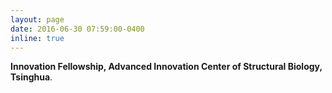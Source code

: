 ```yaml
---
layout: page
date: 2016-06-30 07:59:00-0400
inline: true
---
```


<b>Innovation Fellowship, Advanced Innovation Center of Structural Biology, Tsinghua</b>.